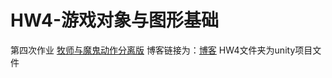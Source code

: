 # HW4-游戏对象与图形基础
第四次作业
[牧师与魔鬼动作分离版](https://pan.baidu.com/s/1p5QbdwEzfnhFJbTUy8hnNw)
博客链接为：[博客](https://blog.csdn.net/wzycxy/article/details/102333466)
HW4文件夹为unity项目文件
